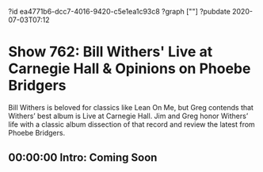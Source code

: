 ?id ea4771b6-dcc7-4016-9420-c5e1ea1c93c8
?graph [""]
?pubdate 2020-07-03T07:12

# Show 762: Bill Withers' Live at Carnegie Hall & Opinions on Phoebe Bridgers

Bill Withers is beloved for classics like Lean On Me, but Greg contends that Withers’ best album is Live at Carnegie Hall. Jim and Greg honor Withers’ life with a classic album dissection of that record and review the latest from Phoebe Bridgers.

## 00:00:00 Intro: Coming Soon